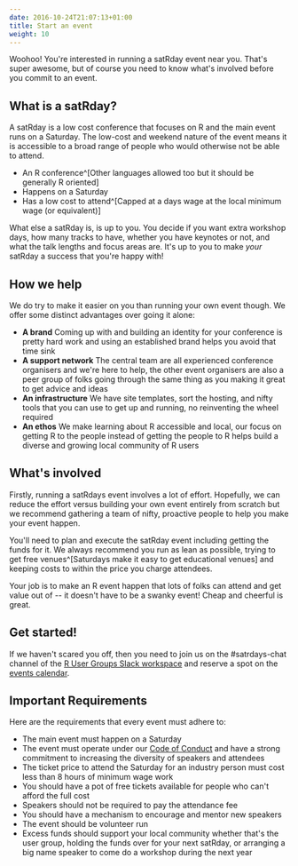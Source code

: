 ```yaml
---
date: 2016-10-24T21:07:13+01:00
title: Start an event
weight: 10
---
```


Woohoo! You're interested in running a satRday event near you. That's super awesome, but of course you need to know what's involved before you commit to an event.

## What is a satRday?
A satRday is a low cost conference that focuses on R and the main event runs on a Saturday. The low-cost and weekend nature of the event means it is accessible to a broad range of people who would otherwise not be able to attend. 

- An R conference^[Other languages allowed too but it should be generally R oriented]
- Happens on a Saturday
- Has a low cost to attend^[Capped at a days wage at the local minimum wage (or equivalent)]

What else a satRday is, is up to you. You decide if you want extra workshop days, how many tracks to have, whether you have keynotes or not, and what the talk lengths and focus areas are. It's up to you to make *your* satRday a success that you're happy with!

## How we help 
We do try to make it easier on you than running your own event though. We offer some distinct advantages over going it alone:

- **A brand** Coming up with and building an identity for your conference is pretty hard work and using an established brand helps you avoid that time sink
- **A support network** The central team are all experienced conference organisers and we're here to help, the other event organisers are also a peer group of folks going through the same thing as you making it great to get advice and ideas
- **An infrastructure** We have site templates, sort the hosting, and nifty tools that you can use to get up and running, no reinventing the wheel required
- **An ethos** We make learning about R accessible and local, our focus on getting R to the people instead of getting the people to R helps build a diverse and growing local community of R users


## What's involved
Firstly, running a satRdays event involves a lot of effort. Hopefully, we can reduce the effort versus building your own event entirely from scratch but we recommend gathering a team of nifty, proactive people to help you make your event happen.

You'll need to plan and execute the satRday event including getting the funds for it. We always recommend you run as lean as possible, trying to get free venues^[Saturdays make it easy to get educational venues] and keeping costs to within the price you charge attendees. 

Your job is to make an R event happen that lots of folks can attend and get value out of -- it doesn't have to be a swanky event! Cheap and cheerful is great.

## Get started!
If we haven't scared you off, then you need to join us on the #satrdays-chat channel of the [R User Groups Slack workspace](https://join.slack.com/t/rusergroups/shared_invite/enQtMjEyNDA3MzcyMjczLTE3NWEzNjQ3MjZiMWM0OGE2ZWFiZDliNTY4NTJjYWY1NGNjMmNlNDUzNzkzOTZmMDBjYjRiZjFhNjk4MDY0ZGY) and reserve a spot on the [events calendar](https://github.com/satRdays/eventscalendar).

## Important Requirements
Here are the requirements that every event must adhere to:

- The main event must happen on a Saturday
- The event must operate under our [Code of Conduct](../diversity) and have a strong commitment to increasing the diversity of speakers and attendees
- The ticket price to attend the Saturday for an industry person must cost less than 8 hours of minimum wage work
- You should have a pot of free tickets available for people who can't afford the full cost
- Speakers should not be required to pay the attendance fee
- You should have a mechanism to encourage and mentor new speakers
- The event should be volunteer run
- Excess funds should support your local community whether that's the user group, holding the funds over for your next satRday, or arranging a big name speaker to come do a workshop during the next year
